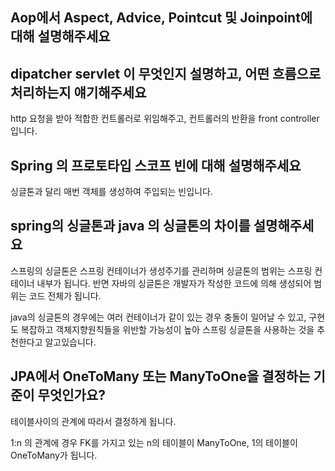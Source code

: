 ## Aop에서 Aspect, Advice, Pointcut 및 Joinpoint에 대해 설명해주세요


## dipatcher servlet 이 무엇인지 설명하고, 어떤 흐름으로 처리하는지 얘기해주세요
http 요청을 받아 적합한 컨트롤러로 위임해주고, 컨트롤러의 반환을 front controller 입니다. 

## Spring 의 프로토타입 스코프 빈에 대해 설명해주세요
싱글톤과 달리 매번 객체를 생성하여 주입되는 빈입니다. 

## spring의 싱글톤과 java 의 싱글톤의 차이를 설명해주세요
스프링의 싱글톤은 스프링 컨테이너가 생성주기를 관리하며 싱글톤의 범위는 스프링 컨테이너 내부가 됩니다. 반면 자바의 싱글톤은 개발자가 작성한 코드에 의해 생성되어 범위는 코드 전체가 됩니다. 

java의 싱글톤의 경우에는 여러 컨테이너가 같이 있는 경우 충돌이 일어날 수 있고, 구현도 복잡하고 객체지향원칙들을 위반할 가능성이 높아 스프링 싱글톤을 사용하는 것을 추천한다고 알고있습니다.

## JPA에서 OneToMany 또는 ManyToOne을 결정하는 기준이 무엇인가요?
테이블사이의 관계에 따라서 결정하게 됩니다.

1:n 의 관계에 경우 FK를 가지고 있는 n의 테이블이 ManyToOne, 1의 테이블이 OneToMany가 됩니다.





